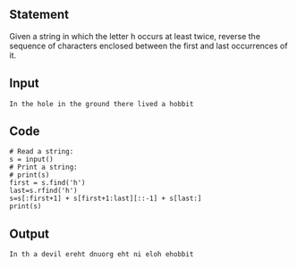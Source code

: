 ## Statement
Given a string in which the letter h occurs at least twice, reverse the sequence of characters enclosed between the first and last occurrences of it.
## Input
```
In the hole in the ground there lived a hobbit

```

## Code
```
# Read a string:
s = input()
# Print a string:
# print(s)
first = s.find('h')
last=s.rfind('h')
s=s[:first+1] + s[first+1:last][::-1] + s[last:]
print(s)
```

## Output
```
In th a devil ereht dnuorg eht ni eloh ehobbit

```

